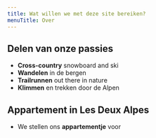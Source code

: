 ```yaml
---
title: Wat willen we met deze site bereiken?
menuTitle: Over
---
```


## Delen van onze passies

- **Cross-country** snowboard and ski
- **Wandelen** in de bergen
- **Trailrunnen** out there in nature
- **Klimmen** en trekken door de Alpen

## Appartement in Les Deux Alpes

- We stellen ons **appartementje** voor
